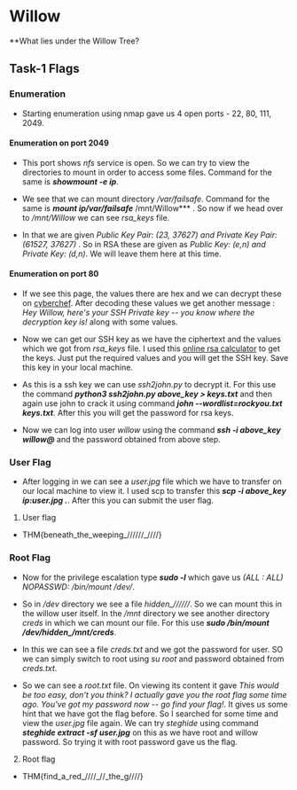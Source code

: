 # Willow 

**What lies under the Willow Tree?

## Task-1 Flags

### Enumeration

* Starting enumeration using nmap gave us 4 open ports - 22, 80, 111, 2049.

#### Enumeration on port 2049

* This port shows *nfs* service is open. So we can try to view the directories to mount in order to access some files. Command for the same is ***showmount -e ip***.<br>

* We see that we can mount directory */var/failsafe*. Command for the same is ***mount ip/var/failsafe*** /mnt/Willow*** . So now if we head over to */mnt/Willow* we can see *rsa_keys* file.

* In that we are given *Public Key Pair: (23, 37627) and Private Key Pair: (61527, 37627)* . So in RSA these are given as *Public Key: (e,n) and Private Key: (d,n)*. We will leave them here at this time.

#### Enumeration on port 80 

* If we see this page, the values there are hex and we can decrypt these on [cyberchef](https://gchq.github.io/CyberChef/). After decoding these values we get another message : *Hey Willow, here's your SSH Private key -- you know where the decryption key is!* along with some values.

* Now we can get our SSH key as we have the ciphertext and the values which we got from *rsa_keys* file. I used this [online rsa calculator](https://www.cs.drexel.edu/~jpopyack/Courses/CSP/Fa17/notes/10.1_Cryptography/RSA_Express_EncryptDecrypt_v2.html) to get the keys. Just put the required values and you will get the SSH key. Save this key in your local machine.

* As this is a ssh key we can use *ssh2john.py* to decrypt it. For this use the command ***python3 ssh2john.py above_key > keys.txt*** and then again use john to crack it using command ***john --wordlist=rockyou.txt keys.txt***. After this you will get the password for rsa keys.

* Now we can log into user *willow* using the command ***ssh -i above_key willow@<ip>*** and the password obtained from above step. 

### User Flag

* After logging in we can see a *user.jpg* file which we have to transfer on our local machine to view it. I used scp to transfer this ***scp -i above_key ip:user.jpg .***. After this you can submit the user flag.

1. User flag 
* THM{beneath_the_weeping_//////_////}

### Root Flag

* Now for the privilege escalation type ***sudo -l*** which gave us *(ALL : ALL) NOPASSWD: /bin/mount /dev/*.

* So in */dev* directory we see a file *hidden_//////*. So we can mount this in the willow user itself. In the */mnt* directory we see another directory *creds* in which we can mount our file. For this use ***sudo /bin/mount /dev/hidden_******/mnt/creds***.

* In this we can see a file *creds.txt* and we got the password for user. SO we can simply switch to root using *su root* and password obtained from *creds.txt*.

* So we can see a *root.txt* file. On viewing its content it gave *This would be too easy, don't you think? I actually gave you the root flag some time ago.
You've got my password now -- go find your flag!*. It gives us some hint that we have got the flag before. So I searched for some time and view the *user.jpg* file again. We can try *steghide* using command ***steghide extract -sf user.jpg*** on this as we have root and willow password. So trying it with root password gave us the flag.

2. Root flag
* THM{find_a_red_////_//_the_g////}

